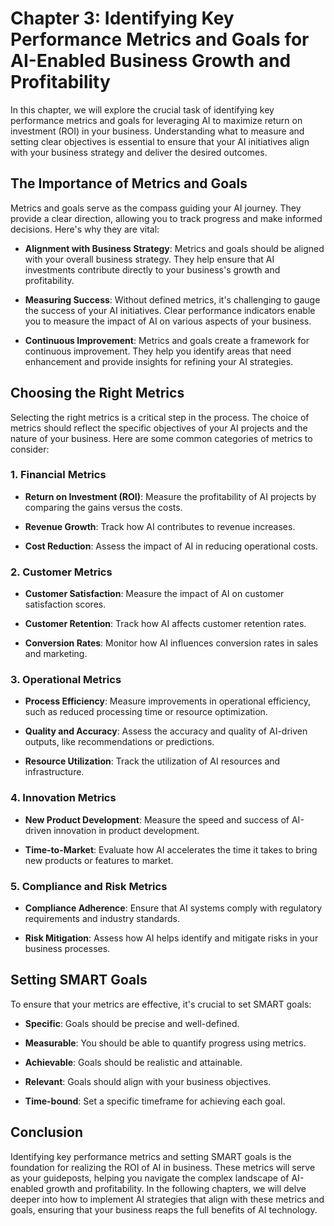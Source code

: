 Chapter 3: Identifying Key Performance Metrics and Goals for AI-Enabled Business Growth and Profitability
=========================================================================================================

In this chapter, we will explore the crucial task of identifying key performance metrics and goals for leveraging AI to maximize return on investment (ROI) in your business. Understanding what to measure and setting clear objectives is essential to ensure that your AI initiatives align with your business strategy and deliver the desired outcomes.

The Importance of Metrics and Goals
-----------------------------------

Metrics and goals serve as the compass guiding your AI journey. They provide a clear direction, allowing you to track progress and make informed decisions. Here's why they are vital:

* **Alignment with Business Strategy**: Metrics and goals should be aligned with your overall business strategy. They help ensure that AI investments contribute directly to your business's growth and profitability.

* **Measuring Success**: Without defined metrics, it's challenging to gauge the success of your AI initiatives. Clear performance indicators enable you to measure the impact of AI on various aspects of your business.

* **Continuous Improvement**: Metrics and goals create a framework for continuous improvement. They help you identify areas that need enhancement and provide insights for refining your AI strategies.

Choosing the Right Metrics
--------------------------

Selecting the right metrics is a critical step in the process. The choice of metrics should reflect the specific objectives of your AI projects and the nature of your business. Here are some common categories of metrics to consider:

### 1. **Financial Metrics**

* **Return on Investment (ROI)**: Measure the profitability of AI projects by comparing the gains versus the costs.

* **Revenue Growth**: Track how AI contributes to revenue increases.

* **Cost Reduction**: Assess the impact of AI in reducing operational costs.

### 2. **Customer Metrics**

* **Customer Satisfaction**: Measure the impact of AI on customer satisfaction scores.

* **Customer Retention**: Track how AI affects customer retention rates.

* **Conversion Rates**: Monitor how AI influences conversion rates in sales and marketing.

### 3. **Operational Metrics**

* **Process Efficiency**: Measure improvements in operational efficiency, such as reduced processing time or resource optimization.

* **Quality and Accuracy**: Assess the accuracy and quality of AI-driven outputs, like recommendations or predictions.

* **Resource Utilization**: Track the utilization of AI resources and infrastructure.

### 4. **Innovation Metrics**

* **New Product Development**: Measure the speed and success of AI-driven innovation in product development.

* **Time-to-Market**: Evaluate how AI accelerates the time it takes to bring new products or features to market.

### 5. **Compliance and Risk Metrics**

* **Compliance Adherence**: Ensure that AI systems comply with regulatory requirements and industry standards.

* **Risk Mitigation**: Assess how AI helps identify and mitigate risks in your business processes.

Setting SMART Goals
-------------------

To ensure that your metrics are effective, it's crucial to set SMART goals:

* **Specific**: Goals should be precise and well-defined.

* **Measurable**: You should be able to quantify progress using metrics.

* **Achievable**: Goals should be realistic and attainable.

* **Relevant**: Goals should align with your business objectives.

* **Time-bound**: Set a specific timeframe for achieving each goal.

Conclusion
----------

Identifying key performance metrics and setting SMART goals is the foundation for realizing the ROI of AI in business. These metrics will serve as your guideposts, helping you navigate the complex landscape of AI-enabled growth and profitability. In the following chapters, we will delve deeper into how to implement AI strategies that align with these metrics and goals, ensuring that your business reaps the full benefits of AI technology.
